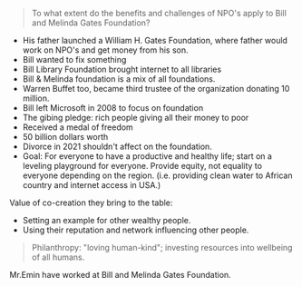 > To what extent do the benefits and challenges of NPO's apply to Bill and Melinda Gates Foundation?

- His father launched a William H. Gates Foundation, where father would work on NPO's and get money from his son.
- Bill wanted to fix something
- Bill Library Foundation brought internet to all libraries
- Bill & Melinda foundation is a mix of all foundations.
- Warren Buffet too, became third trustee of the organization donating 10 million.
- Bill left Microsoft in 2008 to focus on foundation
- The gibing pledge: rich people giving all their money to poor
- Received a medal of freedom
- 50 billion dollars worth
- Divorce in 2021 shouldn't affect on the foundation.
- Goal: For everyone to have a productive and healthy life; start on a leveling playground for everyone. Provide equity, not equality to everyone depending on the region. (i.e. providing clean water to African country and internet access in USA.)

Value of co-creation they bring to the table:
- Setting an example for other wealthy people.
- Using their reputation and network influencing other people.

> Philanthropy: "loving human-kind"; investing resources into wellbeing of all humans.

Mr.Emin have worked at Bill and Melinda Gates Foundation.